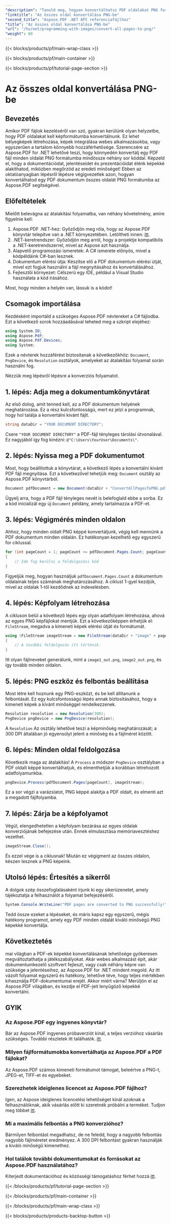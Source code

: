 ```yaml
---
"description": "Tanuld meg, hogyan konvertálhatsz PDF oldalakat PNG formátumba az Aspose.PDF for .NET segítségével ezzel a lépésről lépésre szóló útmutatóval. Tökéletes fejlesztők és rajongók számára."
"linktitle": "Az összes oldal konvertálása PNG-be"
"second_title": "Aspose.PDF .NET API referenciafájlhoz"
"title": "Az összes oldal konvertálása PNG-be"
"url": "/hu/net/programming-with-images/convert-all-pages-to-png/"
"weight": 60
---
```


{{< blocks/products/pf/main-wrap-class >}}

{{< blocks/products/pf/main-container >}}

{{< blocks/products/pf/tutorial-page-section >}}

# Az összes oldal konvertálása PNG-be

## Bevezetés

Amikor PDF fájlok kezeléséről van szó, gyakran kerülünk olyan helyzetbe, hogy PDF oldalakat kell képformátumba konvertálnunk. Ez lehet bélyegképek létrehozása, képek integrálása webes alkalmazásokba, vagy egyszerűen a tartalom könnyebb hozzáférhetősége. Szerencsére az Aspose.PDF for .NET lehetővé teszi, hogy könnyedén konvertálj egy PDF fájl minden oldalát PNG formátumba mindössze néhány sor kóddal. Képzeld el, hogy a dokumentációdat, jelentéseidet és prezentációidat élénk képekké alakíthatod, miközben megőrzöd az eredeti minőséget! Ebben az oktatóanyagban lépésről lépésre végigvezetlek azon, hogyan konvertálhatod egy PDF dokumentum összes oldalát PNG formátumba az Aspose.PDF segítségével. 

## Előfeltételek

Mielőtt belevágna az átalakítási folyamatba, van néhány követelmény, amire figyelnie kell:

1. Aspose.PDF .NET-hez: Győződjön meg róla, hogy az Aspose.PDF könyvtár telepítve van a .NET környezetében. Letöltheti innen: [itt](https://releases.aspose.com/pdf/net/).
2. .NET-keretrendszer: Győződjön meg arról, hogy a projektje kompatibilis a .NET-keretrendszerrel, mivel az Aspose azt használja.
3. Alapvető programozási ismeretek: A C# ismerete előnyös, mivel a kódpéldáink C#-ban lesznek.
4. Dokumentum elérési útja: Készítse elő a PDF dokumentum elérési útját, mivel ezt fogjuk használni a fájl megnyitásához és konvertálásához.
5. Fejlesztői környezet: Célszerű egy IDE, például a Visual Studio használata a kód írásához. 

Most, hogy minden a helyén van, lássuk is a kódot!

## Csomagok importálása

Kezdésként importáld a szükséges Aspose.PDF névtereket a C# fájlodba. Ezt a következő sorok hozzáadásával teheted meg a szkript elejéhez:

```csharp
using System.IO;
using Aspose.Pdf;
using Aspose.Pdf.Devices;
using System;
```

Ezek a névterek hozzáférést biztosítanak a következőkhöz: `Document`, `PngDevice`, és `Resolution` osztályok, amelyeket az átalakítási folyamat során használni fog.

Nézzük meg lépésről lépésre a konverziós folyamatot.

## 1. lépés: Adja meg a dokumentumkönyvtárat

Az első dolog, amit tenned kell, az a PDF dokumentum helyének meghatározása. Ez a rész kulcsfontosságú, mert ez jelzi a programnak, hogy hol találja a konvertálni kívánt fájlt.

```csharp
string dataDir = "YOUR DOCUMENT DIRECTORY";
```

Csere `"YOUR DOCUMENT DIRECTORY"` a PDF-fájl tényleges tárolási útvonalával. Ez nagyjából így fog kinézni: `@"C:\Users\YourUser\Documents\"`.

## 2. lépés: Nyissa meg a PDF dokumentumot

Most, hogy beállítottuk a könyvtárat, a következő lépés a konvertálni kívánt PDF fájl megnyitása. Ezt a következővel tehetjük meg: `Document` osztály az Aspose.PDF könyvtárból.

```csharp
Document pdfDocument = new Document(dataDir + "ConvertAllPagesToPNG.pdf");
```

Ügyelj arra, hogy a PDF fájl tényleges nevét is belefoglald ebbe a sorba. Ez a kód inicializál egy új `Document` példány, amely tartalmazza a PDF-et.

## 3. lépés: Végigmérés minden oldalon

Ahhoz, hogy minden oldalt PNG képpé konvertáljunk, végig kell mennünk a PDF dokumentum minden oldalán. Ez hatékonyan kezelhető egy egyszerű for ciklussal.

```csharp
for (int pageCount = 1; pageCount <= pdfDocument.Pages.Count; pageCount++)
{
    // Ide fog kerülni a feldolgozási kód
}
```

Figyeljük meg, hogyan használjuk `pdfDocument.Pages.Count` a dokumentum oldalainak teljes számának meghatározásához. A ciklust 1-gyel kezdjük, mivel az oldalak 1-től kezdődnek az indexelésben.

## 4. lépés: Képfolyam létrehozása

A cikluson belül a következő lépés egy olyan adatfolyam létrehozása, ahová az egyes PNG képfájlokat mentjük. Ezt a következőképpen érhetjük el: `FileStream`, megadva a kimeneti képek elérési útját és formátumát.

```csharp
using (FileStream imageStream = new FileStream(dataDir + "image" + pageCount + "_out.png", FileMode.Create))
{
    // A további feldolgozás itt történik.
}
```

Itt olyan fájlneveket generálunk, mint a `image1_out.png`, `image2_out.png`, és így tovább minden oldalon.

## 5. lépés: PNG eszköz és felbontás beállítása

Most létre kell hoznunk egy PNG-eszközt, és be kell állítanunk a felbontását. Ez egy kulcsfontosságú lépés annak biztosításához, hogy a kimeneti képek a kívánt minőséggel rendelkezzenek.

```csharp
Resolution resolution = new Resolution(300);
PngDevice pngDevice = new PngDevice(resolution);
```

A `Resolution` Az osztály lehetővé teszi a képminőség meghatározását; a 300 DPI általában jó egyensúlyt jelent a minőség és a fájlméret között.

## 6. lépés: Minden oldal feldolgozása

Következik maga az átalakítás! A `Process` a módszer `PngDevice` osztályban a PDF oldalt képpé konvertálhatjuk, és elmenthetjük a korábban létrehozott adatfolyamunkba.

```csharp
pngDevice.Process(pdfDocument.Pages[pageCount], imageStream);
```

Ez a sor végzi a varázslatot, PNG képpé alakítja a PDF oldalt, és elmenti azt a megadott fájlfolyamba.

## 7. lépés: Zárja be a képfolyamot

Végül, elengedhetetlen a képfolyam bezárása az egyes oldalak konverziójának befejezése után. Ennek elmulasztása memóriavesztéshez vezethet.

```csharp
imageStream.Close();
```

És ezzel vége is a ciklusnak! Miután ez végigment az összes oldalon, készen lesznek a PNG képeink.

## Utolsó lépés: Értesítés a sikerről

A dolgok szép összefoglalásaként írjunk ki egy sikerüzenetet, amely tájékoztatja a felhasználót a folyamat befejezéséről.

```csharp
System.Console.WriteLine("PDF pages are converted to PNG successfully!");
```

Tedd össze ezeket a lépéseket, és máris kapsz egy egyszerű, mégis hatékony programot, amely egy PDF minden oldalát kiváló minőségű PNG képekké konvertálja.

## Következtetés

mai világban a PDF-ek képekké konvertálásának lehetősége gyökeresen megváltoztathatja a játékszabályokat. Akár webes alkalmazást épít, akár dokumentumkezelő szoftvert fejleszt, vagy csak néhány képre van szüksége a jelentéseihez, az Aspose.PDF for .NET mindent megold. Az itt vázolt folyamat egyszerű és hatékony, lehetővé téve, hogy teljes mértékben kihasználja PDF-dokumentumai erejét. Akkor miért várna? Merüljön el az Aspose.PDF világában, és kezdje el PDF-jeit lenyűgöző képekké konvertálni.

## GYIK

### Az Aspose.PDF egy ingyenes könyvtár?
Bár az Aspose.PDF ingyenes próbaverziót kínál, a teljes verzióhoz vásárlás szükséges. További részletek itt találhatók. [itt](https://purchase.aspose.com/buy).

### Milyen fájlformátumokba konvertálhatja az Aspose.PDF a PDF fájlokat?
Az Aspose.PDF számos kimeneti formátumot támogat, beleértve a PNG-t, JPEG-et, TIFF-et és egyebeket.

### Szerezhetek ideiglenes licencet az Aspose.PDF fájlhoz?
Igen, az Aspose ideiglenes licencelési lehetőséget kínál azoknak a felhasználóknak, akik vásárlás előtt ki szeretnék próbálni a terméket. Tudjon meg többet [itt](https://purchase.aspose.com/temporary-license/).

### Mi a maximális felbontás a PNG konverzióhoz?
Bármilyen felbontást megadhatsz, de ne feledd, hogy a nagyobb felbontás nagyobb fájlméretet eredményez. A 300 DPI felbontást gyakran használják a kiváló minőségű kimenethez.

### Hol találok további dokumentumokat és forrásokat az Aspose.PDF használatához?
Kiterjedt dokumentációhoz és közösségi támogatáshoz férhet hozzá [itt](https://reference.aspose.com/pdf/net/).

{{< /blocks/products/pf/tutorial-page-section >}}

{{< /blocks/products/pf/main-container >}}

{{< /blocks/products/pf/main-wrap-class >}}

{{< blocks/products/products-backtop-button >}}
